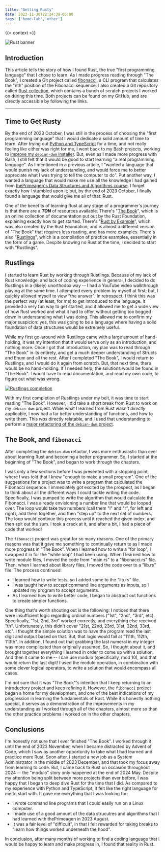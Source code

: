 ```yaml
---
title: "Getting Rusty"
date: 2023-11-30T22:24:38-05:00
tags: ['home-lab','other']
---
```


{{< context >}}

![Rust banner](/images/rust-banner.png)

## Introduction

This article tells the story of how I found Rust, the true "first programming language" that I chose to learn. As I made progress reading through "The Book", I created a Git project called [fibonacci](https://github.com/DavidVogelxyz/fibonacci), a CLI program that calculates the "nth" position of the Fibonacci sequence. I also created a Git repository called [Rust collection](https://github.com/DavidVogelxyz/rust-collection), which contains a bunch of scratch projects I worked on during this time. Both projects can be found on my GitHub, and are directly accessible by following the links.

---

## Time to Get Rusty

By the end of 2023 October, I was still in the process of choosing the "first programming language" that I would dedicate a solid amount of time to learn. After trying out [Python and TypeScript](/home-lab/other/python) for a time, and not really feeling like either was right for me, I went back to my Bash projects, working to [improve my `debian-dwm` installer](/home-lab/other/debian-dwm). But, even as I made more progress with Bash, I still felt that it would be good to start learning "a real programming language". As I mentioned in a previous article, I "wanted a language that would punish my lack of understanding, and would force me to better appreciate what I was trying to tell the computer to do". Put another way, I wanted a language that would make me use all the knowledge I had gained from [thePrimeagen's Data Structures and Algorithms course](/home-lab/other/theprimeagen-dsa-course). I forget exactly how I stumbled upon it; but, by the end of 2023 October, I finally found a language that would give me all of that: Rust.

One of the benefits of learning Rust at any stage of a programmer's journey is that there are a ***TON*** of resources available. There's "[The Book](https://doc.rust-lang.org/book/)", which is an online collection of documentation put out by the Rust Foundation, explaining exactly how to get started. There's "[Rust by Example](https://doc.rust-lang.org/rust-by-example/)", which was also created by the Rust Foundation, and is almost a different version of "The Book" that requires less reading, and has more examples. There's also "[Rustlings](https://github.com/rust-lang/rustlings/)", which is a compilation of practice examples, essentially in the form of a game. Despite knowing no Rust at the time, I decided to start with "Rustlings".

## Rustlings

I started to learn Rust by working through Rustlings. Because of my lack of Rust knowledge, and lack of coding experience in general, I decided to do Rustlings in a (likely) unorthodox way -- I had a YouTube video walkthrough playing at the same time. I attempted every problem by myself at first; but, I quickly allowed myself to view "the answer". In retrospect, I think this was the perfect way (at least, for me) to get introduced to the language. It provided a very fun way to get started, and it allowed me to get a wide view of how Rust worked and what it had to offer, without getting too bogged down in understanding what I was doing. This allowed me to confirm my major suspicion: yes, this was going to be a language where having a solid foundation of data structures would be extremely useful.

While my first go-around with Rustlings came with a large amount of hand-holding, it was my intention that it would serve only as an introduction, and nothing more. Once I got that introduction, my plan was to read through "The Book" in its entirety, and get a much deeper understanding of Structs and Enum and all the rest. After I completed "The Book", I would return to Rustlings, and I would do it again from scratch. But, that next time, there would be no hand-holding. If I needed help, the solutions would be found in "The Book". I would have to read documentation, and read my own code, to figure out what was wrong.

[![Rustlings completion](/images/rustlings-completion.png "Rustlings completion")](/images/rustlings-completion.png)

With my first completion of Rustlings under my belt, it was time to start reading "The Book". However, I did take a short break from Rust to work on my `debian-dwm` project. While what I learned from Rust wasn't *directly* applicable, I now had a far better understanding of functions, and how to write them. This *was* directly relatable, and I used that understanding to perform a [major refactoring of the `debian-dwm` project](/home-lab/other/debian-dwm).

## The Book, and `fibonacci`

After completing the `debian-dwm` refactor, I was more enthusiastic than ever about learning Rust and becoming a better programmer. So, I started at the beginning of "The Book", and began to work through the chapters.

I was only a few sections before I was presented with a stopping point, where I was told that I knew "enough to make a small program". One of the suggestions for a project was to write a program that calculated the Fibonacci sequence. I immediately got excited by the prospect, as I began to think about all the different ways I could tackle writing the code. Specifically, I was pumped to write the algorithm that would calculate the Fibonacci. I was already envisioning a number line that would be looped over. The loop would take two numbers (call them "l" and "r", for left and right), add them together, and then "step up" to the next set of numbers. The loop would continue this process until it reached the given index, and then spit out the sum. I took a crack at it, and after a bit, I had a piece of code that worked!

The `fibonacci` project was great for so many reasons. One of the primary reasons was that it gave me something to continually return to as I made more progress in "The Book". When I learned how to write a "for loop", I swapped it in for the "while loop" I had been using. When I learned how to write module files, I moved the code from "main.rs" to a "fibonacci.rs" file. Then, when I learned about library files, I moved the code over to a "lib.rs" file. The process continued:

- I learned how to write tests, so I added some to the "lib.rs" file.
- I was taught how to accept command line arguments as inputs, so I updated my program to accept arguments.
- As I learned how to write better code, I began to abstract out functions to create simpler functions.

One thing that's worth shouting out is the following: I noticed that there were insufficient logic regarding ordinal numbers ("1st", "2nd", "3rd", etc). Specifically, "1st, 2nd, 3rd" worked correctly, and everything else received "th". Unfortunately, this didn't cover "21st, 22nd, 23rd, 31st, 32nd, 33rd, etc". I thought the simple solution was to have the program read the last digit and output based on that. But, that logic would fail at "111th, 112th, 113th". In addition, I found out that grabbing the last numeral in my integer was more complicated than originally assumed. So, I thought about it, and brought together everything I learned in order to come up with a solution. And then it came to me -- I can use modulo (specifically, mod 10), and that would return the last digit! I used the modulo operation, in combination with some clever logical operators, to write a solution that would encompass all cases.

I'm not sure that it was "The Book"'s intention that I keep returning to an introductory project and keep refining it. However, the `fibonacci` project began a home for my development, and one of the best indications of my progression in learning the fundamentals of Rust. While it's honestly nothing special, it serves as a demonstration of the improvements in my understanding as I worked through all of the chapters, almost more so than the other practice problems I worked on in the other chapters.

## Conclusions

I'm honestly not sure that I ever finished "The Book". I worked through it until the end of 2023 November, when I became distracted by Advent of Code, which I saw as another opportunity to take what I had learned and practice more Rust. Soon after, I started a new job as a System Administrator in the middle of 2023 December, and that took my focus away from learning to code. But, I came back to Rust on occasion throughout 2024 -- the "modulo" story only happened at the end of 2024 May. Despite my attention being split between more projects than ever before, I was happy that I began to deep dive Rust for the time that I did. As compared to my experience with Python and TypeScript, it felt like the right language for me to start with. It gave me everything that I was looking for:

- I wrote command line programs that I could easily run on a Linux computer.
- I made use of a good amount of the data strucutres and algorithms that I had learned with thePrimeagen in 2023 August.
- It was a fair level of "difficult", in that I felt rewarded for taking breaks to "learn how things worked underneath the hood".

In conclusion, after many months of working to find a coding language that I would be happy to learn and make progress in, I found that reality in Rust.
